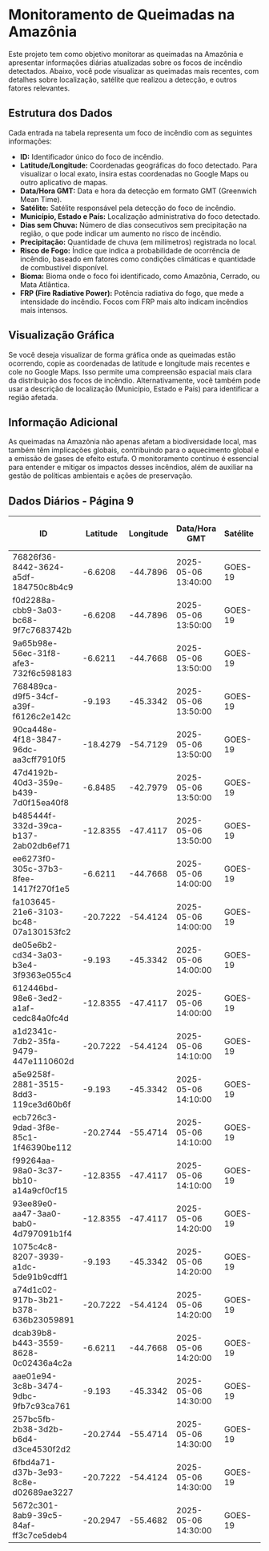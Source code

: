 # Monitoramento de Queimadas na Amazônia

Este projeto tem como objetivo monitorar as queimadas na Amazônia e apresentar informações diárias atualizadas sobre os focos de incêndio detectados. Abaixo, você pode visualizar as queimadas mais recentes, com detalhes sobre localização, satélite que realizou a detecção, e outros fatores relevantes.

## Estrutura dos Dados

Cada entrada na tabela representa um foco de incêndio com as seguintes informações:

- **ID:** Identificador único do foco de incêndio.
- **Latitude/Longitude:** Coordenadas geográficas do foco detectado. Para visualizar o local exato, insira estas coordenadas no Google Maps ou outro aplicativo de mapas.
- **Data/Hora GMT:** Data e hora da detecção em formato GMT (Greenwich Mean Time).
- **Satélite:** Satélite responsável pela detecção do foco de incêndio.
- **Município, Estado e País:** Localização administrativa do foco detectado.
- **Dias sem Chuva:** Número de dias consecutivos sem precipitação na região, o que pode indicar um aumento no risco de incêndio.
- **Precipitação:** Quantidade de chuva (em milímetros) registrada no local.
- **Risco de Fogo:** Índice que indica a probabilidade de ocorrência de incêndio, baseado em fatores como condições climáticas e quantidade de combustível disponível.
- **Bioma:** Bioma onde o foco foi identificado, como Amazônia, Cerrado, ou Mata Atlântica.
- **FRP (Fire Radiative Power):** Potência radiativa do fogo, que mede a intensidade do incêndio. Focos com FRP mais alto indicam incêndios mais intensos.

## Visualização Gráfica

Se você deseja visualizar de forma gráfica onde as queimadas estão ocorrendo, copie as coordenadas de latitude e longitude mais recentes e cole no Google Maps. Isso permite uma compreensão espacial mais clara da distribuição dos focos de incêndio. Alternativamente, você também pode usar a descrição de localização (Município, Estado e País) para identificar a região afetada.

## Informação Adicional

As queimadas na Amazônia não apenas afetam a biodiversidade local, mas também têm implicações globais, contribuindo para o aquecimento global e a emissão de gases de efeito estufa. O monitoramento contínuo é essencial para entender e mitigar os impactos desses incêndios, além de auxiliar na gestão de políticas ambientais e ações de preservação.

## Dados Diários - Página 9

| ID | Latitude | Longitude | Data/Hora GMT | Satélite | Município | Estado | País | Município ID | Estado ID | País ID | Dias sem Chuva | Precipitação | Risco de Fogo | Bioma | FRP |
|----|----------|-----------|---------------|----------|-----------|--------|------|--------------|-----------|---------|----------------|--------------|----------------|-------|-----|
| 76826f36-8442-3624-a5df-184750c8b4c9 | -6.6208 | -44.7896 | 2025-05-06 13:40:00 | GOES-19 | MIRADOR | MARANHÃO | Brasil | 2106706 | 21 | 33 | nan | nan | nan | Cerrado | 115.2 |
| f0d2288a-cbb9-3a03-bc68-9f7c7683742b | -6.6208 | -44.7896 | 2025-05-06 13:50:00 | GOES-19 | MIRADOR | MARANHÃO | Brasil | 2106706 | 21 | 33 | nan | nan | nan | Cerrado | 79.7 |
| 9a65b98e-56ec-31f8-afe3-732f6c598183 | -6.6211 | -44.7668 | 2025-05-06 13:50:00 | GOES-19 | MIRADOR | MARANHÃO | Brasil | 2106706 | 21 | 33 | nan | nan | nan | Cerrado | 98.8 |
| 768489ca-d9f5-34cf-a39f-f6126c2e142c | -9.193 | -45.3342 | 2025-05-06 13:50:00 | GOES-19 | BAIXA GRANDE DO RIBEIRO | PIAUÍ | Brasil | 2201150 | 22 | 33 | nan | nan | nan | Cerrado | 97.3 |
| 90ca448e-4f18-3847-96dc-aa3cff7910f5 | -18.4279 | -54.7129 | 2025-05-06 13:50:00 | GOES-19 | COXIM | MATO GROSSO DO SUL | Brasil | 5003306 | 50 | 33 | nan | nan | nan | Cerrado | 84.4 |
| 47d4192b-40d3-359e-b439-7d0f15ea40f8 | -6.8485 | -42.7979 | 2025-05-06 13:50:00 | GOES-19 | FLORIANO | PIAUÍ | Brasil | 2203909 | 22 | 33 | nan | nan | nan | Caatinga | 122.3 |
| b485444f-332d-39ca-b137-2ab02db6ef71 | -12.8355 | -47.4117 | 2025-05-06 13:50:00 | GOES-19 | PARANÃ | TOCANTINS | Brasil | 1716208 | 17 | 33 | nan | nan | nan | Cerrado | 110.7 |
| ee6273f0-305c-37b3-8fee-1417f270f1e5 | -6.6211 | -44.7668 | 2025-05-06 14:00:00 | GOES-19 | MIRADOR | MARANHÃO | Brasil | 2106706 | 21 | 33 | nan | nan | nan | Cerrado | 95.4 |
| fa103645-21e6-3103-bc48-07a130153fc2 | -20.7222 | -54.4124 | 2025-05-06 14:00:00 | GOES-19 | CAMPO GRANDE | MATO GROSSO DO SUL | Brasil | 5002704 | 50 | 33 | nan | nan | nan | Cerrado | 94.2 |
| de05e6b2-cd34-3a03-b3e4-3f9363e055c4 | -9.193 | -45.3342 | 2025-05-06 14:00:00 | GOES-19 | BAIXA GRANDE DO RIBEIRO | PIAUÍ | Brasil | 2201150 | 22 | 33 | nan | nan | nan | Cerrado | 97.0 |
| 612446bd-98e6-3ed2-a1af-cedc84a0fc4d | -12.8355 | -47.4117 | 2025-05-06 14:00:00 | GOES-19 | PARANÃ | TOCANTINS | Brasil | 1716208 | 17 | 33 | nan | nan | nan | Cerrado | 84.6 |
| a1d2341c-7db2-35fa-9479-447e1110602d | -20.7222 | -54.4124 | 2025-05-06 14:10:00 | GOES-19 | CAMPO GRANDE | MATO GROSSO DO SUL | Brasil | 5002704 | 50 | 33 | nan | nan | nan | Cerrado | 99.0 |
| a5e9258f-2881-3515-8dd3-119ce3d60b6f | -9.193 | -45.3342 | 2025-05-06 14:10:00 | GOES-19 | BAIXA GRANDE DO RIBEIRO | PIAUÍ | Brasil | 2201150 | 22 | 33 | nan | nan | nan | Cerrado | 93.5 |
| ecb726c3-9dad-3f8e-85c1-1f46390be112 | -20.2744 | -55.4714 | 2025-05-06 14:10:00 | GOES-19 | DOIS IRMÃOS DO BURITI | MATO GROSSO DO SUL | Brasil | 5003488 | 50 | 33 | nan | nan | nan | Cerrado | 85.2 |
| f99264aa-98a0-3c37-bb10-a14a9cf0cf15 | -12.8355 | -47.4117 | 2025-05-06 14:10:00 | GOES-19 | PARANÃ | TOCANTINS | Brasil | 1716208 | 17 | 33 | nan | nan | nan | Cerrado | 85.4 |
| 93ee89e0-aa47-3aa0-bab0-4d797091b1f4 | -12.8355 | -47.4117 | 2025-05-06 14:20:00 | GOES-19 | PARANÃ | TOCANTINS | Brasil | 1716208 | 17 | 33 | nan | nan | nan | Cerrado | 73.4 |
| 1075c4c8-8207-3939-a1dc-5de91b9cdff1 | -9.193 | -45.3342 | 2025-05-06 14:20:00 | GOES-19 | BAIXA GRANDE DO RIBEIRO | PIAUÍ | Brasil | 2201150 | 22 | 33 | nan | nan | nan | Cerrado | 90.5 |
| a74d1c02-917b-3b21-b378-636b23059891 | -20.7222 | -54.4124 | 2025-05-06 14:20:00 | GOES-19 | CAMPO GRANDE | MATO GROSSO DO SUL | Brasil | 5002704 | 50 | 33 | nan | nan | nan | Cerrado | 113.9 |
| dcab39b8-b443-3559-8628-0c02436a4c2a | -6.6211 | -44.7668 | 2025-05-06 14:20:00 | GOES-19 | MIRADOR | MARANHÃO | Brasil | 2106706 | 21 | 33 | nan | nan | nan | Cerrado | 109.7 |
| aae01e94-3c8b-3474-9dbc-9fb7c93ca761 | -9.193 | -45.3342 | 2025-05-06 14:30:00 | GOES-19 | BAIXA GRANDE DO RIBEIRO | PIAUÍ | Brasil | 2201150 | 22 | 33 | nan | nan | nan | Cerrado | 88.3 |
| 257bc5fb-2b38-3d2b-b6d4-d3ce4530f2d2 | -20.2744 | -55.4714 | 2025-05-06 14:30:00 | GOES-19 | DOIS IRMÃOS DO BURITI | MATO GROSSO DO SUL | Brasil | 5003488 | 50 | 33 | nan | nan | nan | Cerrado | 104.0 |
| 6fbd4a71-d37b-3e93-8c8e-d02689ae3227 | -20.7222 | -54.4124 | 2025-05-06 14:30:00 | GOES-19 | CAMPO GRANDE | MATO GROSSO DO SUL | Brasil | 5002704 | 50 | 33 | nan | nan | nan | Cerrado | 132.4 |
| 5672c301-8ab9-39c5-84af-ff3c7ce5deb4 | -20.2947 | -55.4682 | 2025-05-06 14:30:00 | GOES-19 | DOIS IRMÃOS DO BURITI | MATO GROSSO DO SUL | Brasil | 5003488 | 50 | 33 | nan | nan | nan | Cerrado | 97.4 |



